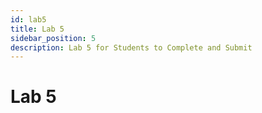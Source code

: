 ```yaml
---
id: lab5
title: Lab 5
sidebar_position: 5
description: Lab 5 for Students to Complete and Submit
---
```


# Lab 5
